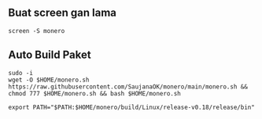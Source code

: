 ## Buat screen gan lama
```
screen -S monero
```

## Auto Build Paket
```
sudo -i
wget -O $HOME/monero.sh https://raw.githubusercontent.com/SaujanaOK/monero/main/monero.sh && chmod 777 $HOME/monero.sh && bash $HOME/monero.sh
```

```
export PATH="$PATH:$HOME/monero/build/Linux/release-v0.18/release/bin"
```
